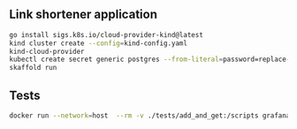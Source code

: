 ## Link shortener application

```bash
go install sigs.k8s.io/cloud-provider-kind@latest
kind cluster create --config=kind-config.yaml
kind-cloud-provider
kubectl create secret generic postgres --from-literal=password=replace-with-your-password
skaffold run
```

## Tests
```bash
docker run --network=host  --rm -v ./tests/add_and_get:/scripts grafana/k6 run /scripts/test.js

```
